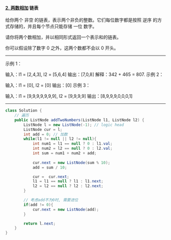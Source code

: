 #### [2. 两数相加](https://leetcode-cn.com/problems/add-two-numbers/) 链表

给你两个 非空 的链表，表示两个非负的整数。它们每位数字都是按照 逆序 的方式存储的，并且每个节点只能存储 一位 数字。

请你将两个数相加，并以相同形式返回一个表示和的链表。

你可以假设除了数字 0 之外，这两个数都不会以 0 开头。

------

示例 1：


输入：l1 = [2,4,3], l2 = [5,6,4]
输出：[7,0,8]
解释：342 + 465 = 807.
示例 2：

输入：l1 = [0], l2 = [0]
输出：[0]
示例 3：

输入：l1 = [9,9,9,9,9,9,9], l2 = [9,9,9,9]
输出：[8,9,9,9,0,0,0,1]

------

```java
class Solution {
    // 遍历
    public ListNode addTwoNumbers(ListNode l1, ListNode l2) {
        ListNode l = new ListNode(-1); // logic head
        ListNode cur = l;
        int add = 0; // 加数
        while(l1 != null || l2 != null){
            int num1 = l1 == null ? 0 : l1.val;
            int num2 = l2 == null ? 0 : l2.val;
            int sum = num1 + num2 + add;
            
            cur.next = new ListNode(sum % 10);
            add = sum / 10;

            cur =  cur.next;
            l1 = l1 == null ? l1 : l1.next;
            l2 = l2 == null ? l2 : l2.next;
        }

        // 考虑add不为0时, 需要进位
        if(add != 0){
            cur.next = new ListNode(add);
        }

        return l.next;
    }
}
```
